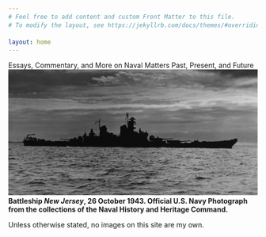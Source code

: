 ```yaml
---
# Feel free to add content and custom Front Matter to this file.
# To modify the layout, see https://jekyllrb.com/docs/themes/#overriding-theme-defaults

layout: home
---
```

Essays, Commentary, and More on Naval Matters Past, Present, and Future
<br/>
![](/Images/Iowa2.jpeg)
**Battleship _New Jersey_, 26 October 1943. Official U.S. Navy Photograph from the collections of the Naval History and Heritage Command.**

Unless otherwise stated, no images on this site are my own.



